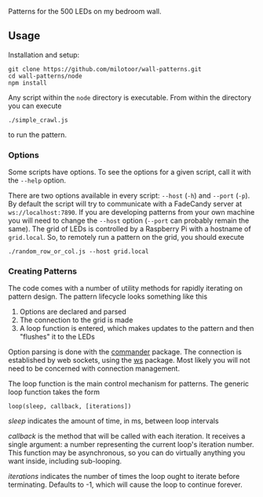 Patterns for the 500 LEDs on my bedroom wall.

## Usage
Installation and setup:

```
git clone https://github.com/milotoor/wall-patterns.git
cd wall-patterns/node
npm install
```

Any script within the `node` directory is executable. From within the directory you can execute

```
./simple_crawl.js
``` 

to run the pattern.

### Options
Some scripts have options. To see the options for a given script, call it with
the `--help` option.

There are two options available in every script: `--host` (`-h`) and `--port` (`-p`). By default the
script will try to communicate with a FadeCandy server at `ws://localhost:7890`. If you are
developing patterns from your own machine you will need to change the `--host` option (`--port` can
probably remain the same). The grid of LEDs is controlled by a Raspberry Pi with a hostname of
`grid.local`. So, to remotely run a pattern on the grid, you should execute

```
./random_row_or_col.js --host grid.local
``` 

### Creating Patterns
The code comes with a number of utility methods for rapidly iterating on pattern design. The pattern
lifecycle looks something like this

1. Options are declared and parsed
2. The connection to the grid is made
3. A loop function is entered, which makes updates to the pattern and then "flushes" it to the LEDs

Option parsing is done with the [commander](https://github.com/tj/commander.js/) package. The
connection is established by web sockets, using the [ws](https://github.com/websockets/ws) package.
Most likely you will not need to be concerned with connection management.

The loop function is the main control mechanism for patterns. The generic loop function takes the
form

```
loop(sleep, callback, [iterations])
``` 

_sleep_ indicates the amount of time, in ms, between loop intervals

_callback_ is the method that will be called with each iteration. It receives a single argument: a
number representing the current loop's iteration number. This function may be asynchronous, so you
can do virtually anything you want inside, including sub-looping.

_iterations_ indicates the number of times the loop ought to iterate before terminating. Defaults to
-1, which will cause the loop to continue forever.

